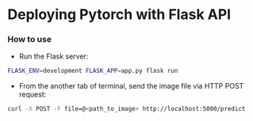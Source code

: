 # Deploying Pytorch with Flask API

### How to use
* Run the Flask server:
```sh
FLASK_ENV=development FLASK_APP=app.py flask run
```
* From the another tab of terminal, send the image file via HTTP POST request:
```sh
curl -X POST -F file=@<path_to_image> http://localhost:5000/predict
```
